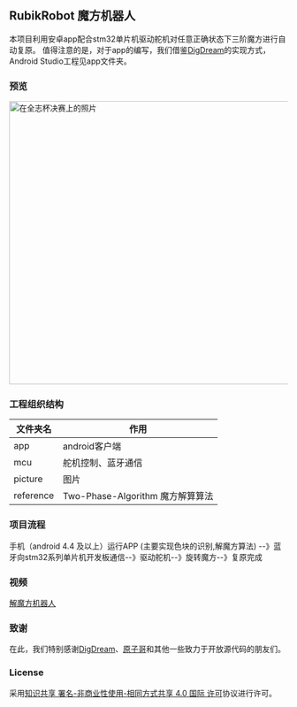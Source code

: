 ## RubikRobot 魔方机器人
本项目利用安卓app配合stm32单片机驱动舵机对任意正确状态下三阶魔方进行自动复原。
值得注意的是，对于app的编写，我们借鉴[DigDream](https://github.com/DigDream/RubiksCubeRobot)的实现方式，Android Studio工程见app文件夹。

### 预览
<img src="https://github.com/mindcont/RubikRobot/blob/master/picture/20160306.jpg" alt="在全志杯决赛上的照片" width="512">

### 工程组织结构
文件夹名 | 作用 |
---------|----------|
app | android客户端 |
mcu | 舵机控制、蓝牙通信 |
picture | 图片 |
reference | Two-Phase-Algorithm 魔方解算算法|

### 项目流程
手机（android 4.4 及以上）运行APP (主要实现色块的识别,解魔方算法) --》蓝牙向stm32系列单片机开发板通信--》驱动舵机--》旋转魔方--》复原完成

### 视频
[解魔方机器人](http://player.youku.com/embed/XMTQ5MTU5NzM4OA==)

### 致谢
在此，我们特别感谢[DigDream](https://github.com/DigDream/RubiksCubeRobot)、[原子哥](http://www.openedv.com/)和其他一些致力于开放源代码的朋友们。

### License
采用[知识共享 署名-非商业性使用-相同方式共享 4.0 国际 许可](http://creativecommons.org/licenses/by-nc-sa/4.0/)协议进行许可。
